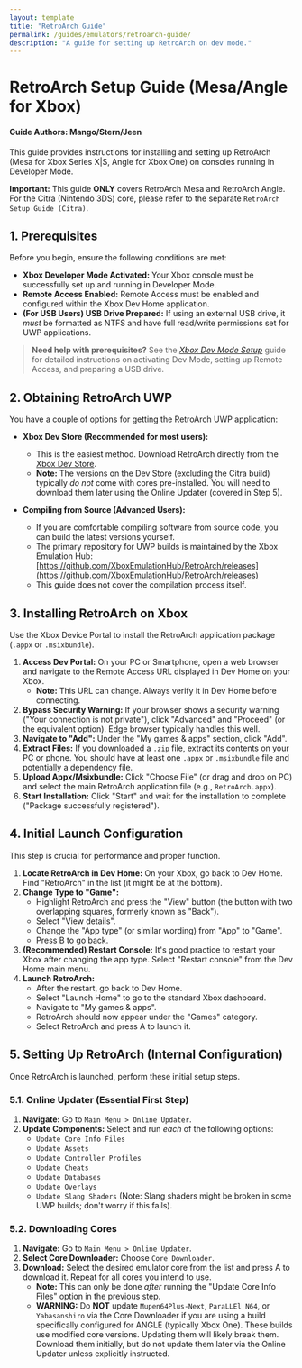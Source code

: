 ```yaml
---
layout: template
title: "RetroArch Guide"
permalink: /guides/emulators/retroarch-guide/
description: "A guide for setting up RetroArch on dev mode."
---
```


# RetroArch Setup Guide (Mesa/Angle for Xbox)
#### Guide Authors: Mango/Stern/Jeen

This guide provides instructions for installing and setting up RetroArch (Mesa for Xbox Series X|S, Angle for Xbox One) on consoles running in Developer Mode.

**Important:** This guide **ONLY** covers RetroArch Mesa and RetroArch Angle. For the Citra (Nintendo 3DS) core, please refer to the separate `RetroArch Setup Guide (Citra)`.

## 1. Prerequisites

Before you begin, ensure the following conditions are met:

*   **Xbox Developer Mode Activated:** Your Xbox console must be successfully set up and running in Developer Mode.
*   **Remote Access Enabled:** Remote Access must be enabled and configured within the Xbox Dev Home application.
*   **(For USB Users) USB Drive Prepared:** If using an external USB drive, it *must* be formatted as NTFS and have full read/write permissions set for UWP applications.

> **Need help with prerequisites?** See the [_Xbox Dev Mode Setup_](https://wiki.xboxdev.store/en/DevModeSetup) guide for detailed instructions on activating Dev Mode, setting up Remote Access, and preparing a USB drive.

## 2. Obtaining RetroArch UWP

You have a couple of options for getting the RetroArch UWP application:

*   **Xbox Dev Store (Recommended for most users):**
    *   This is the easiest method. Download RetroArch directly from the [Xbox Dev Store](https://xbdev.store/).
    *   **Note:** The versions on the Dev Store (excluding the Citra build) typically *do not* come with cores pre-installed. You will need to download them later using the Online Updater (covered in Step 5).

*   **Compiling from Source (Advanced Users):**
    *   If you are comfortable compiling software from source code, you can build the latest versions yourself.
    *   The primary repository for UWP builds is maintained by the Xbox Emulation Hub: [https://github.com/XboxEmulationHub/RetroArch/releases](https://github.com/XboxEmulationHub/RetroArch/releases)
    *   This guide does not cover the compilation process itself.

## 3. Installing RetroArch on Xbox

Use the Xbox Device Portal to install the RetroArch application package (`.appx` or `.msixbundle`).

1.  **Access Dev Portal:** On your PC or Smartphone, open a web browser and navigate to the Remote Access URL displayed in Dev Home on your Xbox.
    *   **Note:** This URL can change. Always verify it in Dev Home before connecting.
2.  **Bypass Security Warning:** If your browser shows a security warning ("Your connection is not private"), click "Advanced" and "Proceed" (or the equivalent option). Edge browser typically handles this well.
3.  **Navigate to "Add":** Under the "My games & apps" section, click "Add".
4.  **Extract Files:** If you downloaded a `.zip` file, extract its contents on your PC or phone. You should have at least one `.appx` or `.msixbundle` file and potentially a dependency file.
5.  **Upload Appx/Msixbundle:** Click "Choose File" (or drag and drop on PC) and select the main RetroArch application file (e.g., `RetroArch.appx`).
6.  **Start Installation:** Click "Start" and wait for the installation to complete ("Package successfully registered").

## 4. Initial Launch Configuration

This step is crucial for performance and proper function.

1.  **Locate RetroArch in Dev Home:** On your Xbox, go back to Dev Home. Find "RetroArch" in the list (it might be at the bottom).
2.  **Change Type to "Game":**
    *   Highlight RetroArch and press the "View" button (the button with two overlapping squares, formerly known as "Back").
    *   Select "View details".
    *   Change the "App type" (or similar wording) from "App" to "Game".
    *   Press B to go back.
3.  **(Recommended) Restart Console:** It's good practice to restart your Xbox after changing the app type. Select "Restart console" from the Dev Home main menu.
4.  **Launch RetroArch:**
    *   After the restart, go back to Dev Home.
    *   Select "Launch Home" to go to the standard Xbox dashboard.
    *   Navigate to "My games & apps".
    *   RetroArch should now appear under the "Games" category.
    *   Select RetroArch and press A to launch it.

## 5. Setting Up RetroArch (Internal Configuration)

Once RetroArch is launched, perform these initial setup steps.

### 5.1. Online Updater (Essential First Step)

1.  **Navigate:** Go to `Main Menu > Online Updater`.
2.  **Update Components:** Select and run *each* of the following options:
    *   `Update Core Info Files`
    *   `Update Assets`
    *   `Update Controller Profiles`
    *   `Update Cheats`
    *   `Update Databases`
    *   `Update Overlays`
    *   `Update Slang Shaders` (Note: Slang shaders might be broken in some UWP builds; don't worry if this fails).

### 5.2. Downloading Cores

1.  **Navigate:** Go to `Main Menu > Online Updater`.
2.  **Select Core Downloader:** Choose `Core Downloader`.
3.  **Download:** Select the desired emulator core from the list and press A to download it. Repeat for all cores you intend to use.
    *   **Note:** This can only be done *after* running the "Update Core Info Files" option in the previous step.
    *   **WARNING:** Do **NOT** update `Mupen64Plus-Next`, `ParaLLEl N64`, or `Yabasanshiro` via the Core Downloader if you are using a build specifically configured for ANGLE (typically Xbox One). These builds use modified core versions. Updating them will likely break them. Download them initially, but do not update them later via the Online Updater unless explicitly instructed.
